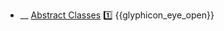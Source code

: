 * __ [Abstract Classes]({{baseUrl}}/uml/classDiagrams/abstractClasses) :one: <trigger for="pop:classDiagrams-abstractClasses-preview">{{glyphicon_eye_open}}</trigger>

<popover id="pop:classDiagrams-abstractClasses-preview" title="{{glyphicon_eye_open}} Abstract Classes" placement="right">
  <div slot="content">
    <include src=".\preview.md" />
  </div>
</popover>

